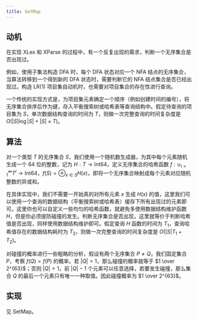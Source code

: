 ```yaml
---
title: SetMap
---
```


## 动机

在实现 XLex 和 XParse 的过程中，有一个反复出现的需求，判断一个无序集合是否出现过。

例如，使用子集法构造 DFA 时，每个 DFA 状态对应一个 NFA 结点的无序集合，当算法转移到一个得到新的 DFA 状态时，需要判断它的 NFA 结点集合是否已经出现过。构造 LR(1) 项目集自动机时，也需要对项目集合的存在性进行查询。

一个传统的实现方式是，为项目集元素确定一个顺序（例如创建时间的编号），将无序集合排序后作为键，存入平衡搜索树或哈希表等查询结构中。假定待查询的项目集为 $S$，单次数据结构查询的时间为 $T$，则做一次完整查询的时间复杂度是 $O(|S| \log |S|+|S| \times T)$。

## 算法

对一个类型 $T$ 的无序集合 $S$，我们使用一个随机数生成器，为其中每个元素随机生成一个 $64$ 位的整数，记为 $H: T \to \text{Int64}$，定义无序集合的哈希函数 $f: \cup_{i=1}^{\infty} T^i \to \text{Int64}$，$f(S)=\oplus_{x \in S} H(x)$，即将一个无序集合映射成每个元素对应随机整数的异或和。

在具体实现中，我们不需要一开始真的对所有元素 $x$ 生成 $H(x)$ 的值，这里我们可以使用一个查询的数据结构（平衡搜索树或哈希表）缓存下所有出现过的元素即可。这里你也可以自定义一些均匀的哈希函数，就避免多使用数据结构维护函数 $H$，但是你必须提防碰撞的发生。判断无序集合是否出现，这里就等价于判断哈希值是否出现，同样使用数据结构维护即可。假定查询 $H$ 函数的时间为 $T_1$，查询哈希值存在的数据结构耗时为 $T_2$，则做一次完整查询的时间复杂度是 $O(|S|T_1+T_2)$。

对碰撞的概率进行一些粗略的分析，假设有两个无序集合 $P \neq Q$，我们固定集合 $P$，考察 $f(Q)=f(P)$ 的概率。若 $|Q|=1$，那么碰撞的概率就等于 $1 \over 2^{63}$；否则 $|Q| > 1$，前 $|Q|-1$ 个元素可以任意选择，若要发生碰撞，那么集合 $Q$ 的最后一个元素只有唯一一种取值。因此碰撞概率为 $1 \over 2^{63}$。

## 实现

见 SetMap。
